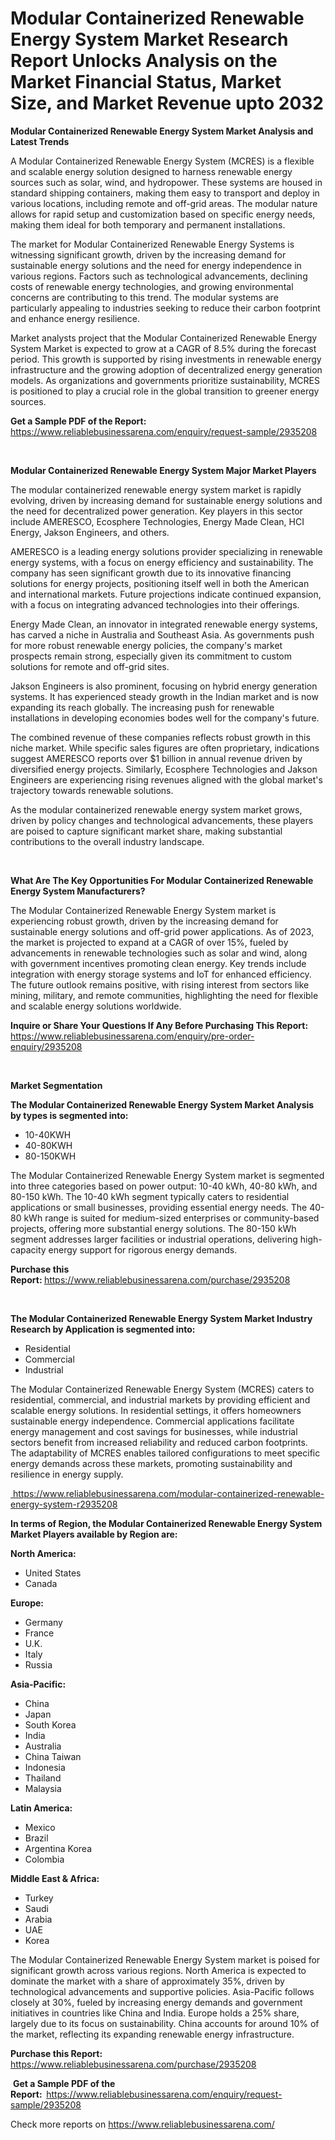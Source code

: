 <p><h1>Modular Containerized Renewable Energy System Market Research Report Unlocks Analysis on the Market Financial Status, Market Size, and Market Revenue upto 2032</h1></p><p><strong>Modular Containerized Renewable Energy System Market Analysis and Latest Trends</strong></p>
<p><p>A Modular Containerized Renewable Energy System (MCRES) is a flexible and scalable energy solution designed to harness renewable energy sources such as solar, wind, and hydropower. These systems are housed in standard shipping containers, making them easy to transport and deploy in various locations, including remote and off-grid areas. The modular nature allows for rapid setup and customization based on specific energy needs, making them ideal for both temporary and permanent installations.</p><p>The market for Modular Containerized Renewable Energy Systems is witnessing significant growth, driven by the increasing demand for sustainable energy solutions and the need for energy independence in various regions. Factors such as technological advancements, declining costs of renewable energy technologies, and growing environmental concerns are contributing to this trend. The modular systems are particularly appealing to industries seeking to reduce their carbon footprint and enhance energy resilience.</p><p>Market analysts project that the Modular Containerized Renewable Energy System Market is expected to grow at a CAGR of 8.5% during the forecast period. This growth is supported by rising investments in renewable energy infrastructure and the growing adoption of decentralized energy generation models. As organizations and governments prioritize sustainability, MCRES is positioned to play a crucial role in the global transition to greener energy sources.</p></p>
<p><strong>Get a Sample PDF of the Report:&nbsp;</strong> <a href="https://www.reliablebusinessarena.com/enquiry/request-sample/2935208?utm_campaign=3294&utm_medium=2&utm_source=Github&utm_content=ia&utm_term=14032025&utm_id=modular-containerized-renewable-energy-system">https://www.reliablebusinessarena.com/enquiry/request-sample/2935208</a></p>
<p>&nbsp;</p>
<p><strong>Modular Containerized Renewable Energy System Major Market Players</strong></p>
<p><p>The modular containerized renewable energy system market is rapidly evolving, driven by increasing demand for sustainable energy solutions and the need for decentralized power generation. Key players in this sector include AMERESCO, Ecosphere Technologies, Energy Made Clean, HCI Energy, Jakson Engineers, and others.</p><p>AMERESCO is a leading energy solutions provider specializing in renewable energy systems, with a focus on energy efficiency and sustainability. The company has seen significant growth due to its innovative financing solutions for energy projects, positioning itself well in both the American and international markets. Future projections indicate continued expansion, with a focus on integrating advanced technologies into their offerings.</p><p>Energy Made Clean, an innovator in integrated renewable energy systems, has carved a niche in Australia and Southeast Asia. As governments push for more robust renewable energy policies, the company's market prospects remain strong, especially given its commitment to custom solutions for remote and off-grid sites.</p><p>Jakson Engineers is also prominent, focusing on hybrid energy generation systems. It has experienced steady growth in the Indian market and is now expanding its reach globally. The increasing push for renewable installations in developing economies bodes well for the company's future.</p><p>The combined revenue of these companies reflects robust growth in this niche market. While specific sales figures are often proprietary, indications suggest AMERESCO reports over $1 billion in annual revenue driven by diversified energy projects. Similarly, Ecosphere Technologies and Jakson Engineers are experiencing rising revenues aligned with the global market's trajectory towards renewable solutions.</p><p>As the modular containerized renewable energy system market grows, driven by policy changes and technological advancements, these players are poised to capture significant market share, making substantial contributions to the overall industry landscape.</p></p>
<p>&nbsp;</p>
<p><strong>What Are The Key Opportunities For Modular Containerized Renewable Energy System Manufacturers?</strong></p>
<p><p>The Modular Containerized Renewable Energy System market is experiencing robust growth, driven by the increasing demand for sustainable energy solutions and off-grid power applications. As of 2023, the market is projected to expand at a CAGR of over 15%, fueled by advancements in renewable technologies such as solar and wind, along with government incentives promoting clean energy. Key trends include integration with energy storage systems and IoT for enhanced efficiency. The future outlook remains positive, with rising interest from sectors like mining, military, and remote communities, highlighting the need for flexible and scalable energy solutions worldwide.</p></p>
<p><strong>Inquire or Share Your Questions If Any Before Purchasing This Report:</strong> <a href="https://www.reliablebusinessarena.com/enquiry/pre-order-enquiry/2935208?utm_campaign=3294&utm_medium=2&utm_source=Github&utm_content=ia&utm_term=14032025&utm_id=modular-containerized-renewable-energy-system">https://www.reliablebusinessarena.com/enquiry/pre-order-enquiry/2935208</a></p>
<p>&nbsp;</p>
<p><strong>Market Segmentation</strong></p>
<p><strong>The Modular Containerized Renewable Energy System Market Analysis by types is segmented into:</strong></p>
<p><ul><li>10-40KWH</li><li>40-80KWH</li><li>80-150KWH</li></ul></p>
<p><p>The Modular Containerized Renewable Energy System market is segmented into three categories based on power output: 10-40 kWh, 40-80 kWh, and 80-150 kWh. The 10-40 kWh segment typically caters to residential applications or small businesses, providing essential energy needs. The 40-80 kWh range is suited for medium-sized enterprises or community-based projects, offering more substantial energy solutions. The 80-150 kWh segment addresses larger facilities or industrial operations, delivering high-capacity energy support for rigorous energy demands.</p></p>
<p><strong>Purchase this Report:&nbsp;</strong><a href="https://www.reliablebusinessarena.com/purchase/2935208?utm_campaign=3294&utm_medium=2&utm_source=Github&utm_content=ia&utm_term=14032025&utm_id=modular-containerized-renewable-energy-system">https://www.reliablebusinessarena.com/purchase/2935208</a></p>
<p>&nbsp;</p>
<p><strong>The Modular Containerized Renewable Energy System Market Industry Research by Application is segmented into:</strong></p>
<p><ul><li>Residential</li><li>Commercial</li><li>Industrial</li></ul></p>
<p><p>The Modular Containerized Renewable Energy System (MCRES) caters to residential, commercial, and industrial markets by providing efficient and scalable energy solutions. In residential settings, it offers homeowners sustainable energy independence. Commercial applications facilitate energy management and cost savings for businesses, while industrial sectors benefit from increased reliability and reduced carbon footprints. The adaptability of MCRES enables tailored configurations to meet specific energy demands across these markets, promoting sustainability and resilience in energy supply.</p></p>
<p><a href="https://www.reliablebusinessarena.com/modular-containerized-renewable-energy-system-r2935208?utm_campaign=3294&utm_medium=2&utm_source=Github&utm_content=ia&utm_term=14032025&utm_id=modular-containerized-renewable-energy-system">&nbsp;https://www.reliablebusinessarena.com/modular-containerized-renewable-energy-system-r2935208</a></p>
<p><strong>In terms of Region, the Modular Containerized Renewable Energy System Market Players available by Region are:</strong></p>
<p>
    <p> <strong> North America: </strong>
        <ul>
            <li>United States</li>
            <li>Canada</li>
        </ul>
        </p> 
    <p> <strong> Europe: </strong>
        <ul>
            <li>Germany</li>
            <li>France</li>
            <li>U.K.</li>
            <li>Italy</li>
            <li>Russia</li>
        </ul>
        </p> 
    <p> <strong> Asia-Pacific: </strong>
        <ul>
            <li>China</li>
            <li>Japan</li>
            <li>South Korea</li>
            <li>India</li>
            <li>Australia</li>
            <li>China Taiwan</li>
            <li>Indonesia</li>
            <li>Thailand</li>
            <li>Malaysia</li>
        </ul>
        </p> 
    <p> <strong> Latin America: </strong>
        <ul>
            <li>Mexico</li>
            <li>Brazil</li>
            <li>Argentina Korea</li>
            <li>Colombia</li>
        </ul>
        </p> 
    <p> <strong> Middle East & Africa: </strong>
        <ul>
            <li>Turkey</li>
            <li>Saudi</li>
            <li>Arabia</li>
            <li>UAE</li>
            <li>Korea</li>
        </ul>
    </p>
    </p>
<p><p>The Modular Containerized Renewable Energy System market is poised for significant growth across various regions. North America is expected to dominate the market with a share of approximately 35%, driven by technological advancements and supportive policies. Asia-Pacific follows closely at 30%, fueled by increasing energy demands and government initiatives in countries like China and India. Europe holds a 25% share, largely due to its focus on sustainability. China accounts for around 10% of the market, reflecting its expanding renewable energy infrastructure.</p></p>
<p><strong>Purchase this Report: </strong><a href="https://www.reliablebusinessarena.com/purchase/2935208?utm_campaign=3294&utm_medium=2&utm_source=Github&utm_content=ia&utm_term=14032025&utm_id=modular-containerized-renewable-energy-system">https://www.reliablebusinessarena.com/purchase/2935208</a></p>
<p>&nbsp;<strong>Get a Sample PDF of the Report:&nbsp;&nbsp;</strong><a href="https://www.reliablebusinessarena.com/enquiry/request-sample/2935208?utm_campaign=3294&utm_medium=2&utm_source=Github&utm_content=ia&utm_term=14032025&utm_id=modular-containerized-renewable-energy-system">https://www.reliablebusinessarena.com/enquiry/request-sample/2935208</a></p>
<p><strong></strong></p>
<p>Check more reports on <a href="https://www.reliablebusinessarena.com/?utm_campaign=3294&utm_medium=2&utm_source=Github&utm_content=ia&utm_term=14032025&utm_id=modular-containerized-renewable-energy-system">https://www.reliablebusinessarena.com/</a></p>